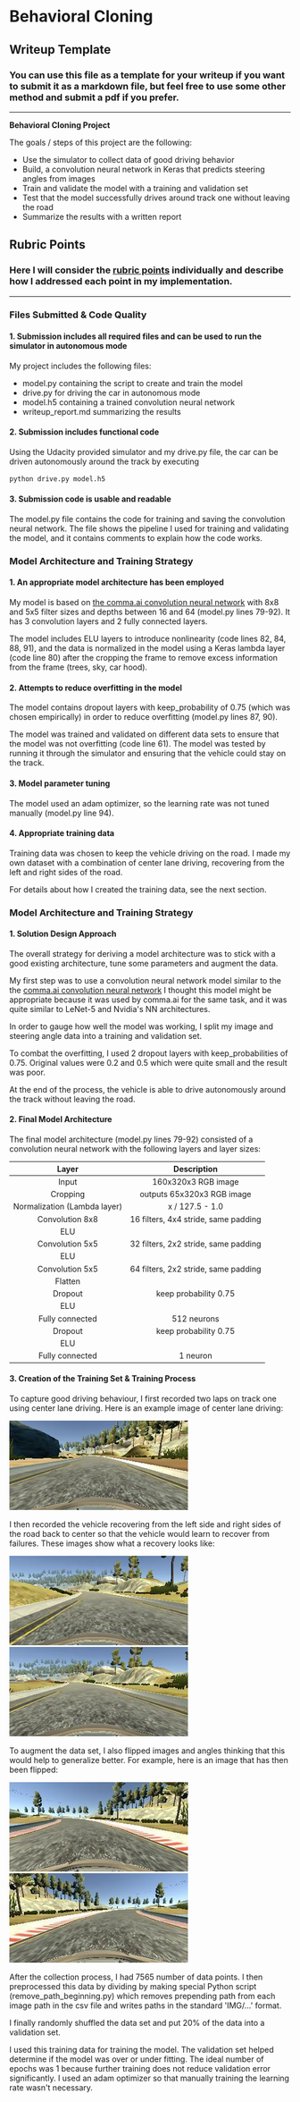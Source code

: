 # **Behavioral Cloning**

## Writeup Template

### You can use this file as a template for your writeup if you want to submit it as a markdown file, but feel free to use some other method and submit a pdf if you prefer.

---

**Behavioral Cloning Project**

The goals / steps of this project are the following:
* Use the simulator to collect data of good driving behavior
* Build, a convolution neural network in Keras that predicts steering angles from images
* Train and validate the model with a training and validation set
* Test that the model successfully drives around track one without leaving the road
* Summarize the results with a written report


[//]: # (Image References)

[image1]: ./examples/centerLaneDriving.jpg "Normal Image"
[image2]: ./examples/recovery1.jpg "Recovery Image1"
[image3]: ./examples/recovery2.jpg "Recovery Image2"
[image4]: ./examples/flip1.jpg "Non-Flipped Image"
[image5]: ./examples/flip2.jpg "Flipped Image"

## Rubric Points
### Here I will consider the [rubric points](https://review.udacity.com/#!/rubrics/432/view) individually and describe how I addressed each point in my implementation.  

---
### Files Submitted & Code Quality

#### 1. Submission includes all required files and can be used to run the simulator in autonomous mode

My project includes the following files:
* model.py containing the script to create and train the model
* drive.py for driving the car in autonomous mode
* model.h5 containing a trained convolution neural network
* writeup_report.md summarizing the results

#### 2. Submission includes functional code
Using the Udacity provided simulator and my drive.py file, the car can be driven autonomously around the track by executing
```sh
python drive.py model.h5
```

#### 3. Submission code is usable and readable

The model.py file contains the code for training and saving the convolution neural network. The file shows the pipeline I used for training and validating the model, and it contains comments to explain how the code works.

### Model Architecture and Training Strategy

#### 1. An appropriate model architecture has been employed

My model is based on [the comma.ai convolution neural network](https://github.com/commaai/research/blob/master/train_steering_model.py) with 8x8 and 5x5 filter sizes and depths between 16 and 64 (model.py lines 79-92). It has 3 convolution layers and 2 fully connected layers.

The model includes ELU layers to introduce nonlinearity (code lines 82, 84, 88, 91), and the data is normalized in the model using a Keras lambda layer (code line 80) after the cropping the frame to remove excess information from the frame (trees, sky, car hood).

#### 2. Attempts to reduce overfitting in the model

The model contains dropout layers with keep_probability of 0.75 (which was chosen empirically) in order to reduce overfitting (model.py lines 87, 90).

The model was trained and validated on different data sets to ensure that the model was not overfitting (code line 61). The model was tested by running it through the simulator and ensuring that the vehicle could stay on the track.

#### 3. Model parameter tuning

The model used an adam optimizer, so the learning rate was not tuned manually (model.py line 94).

#### 4. Appropriate training data

Training data was chosen to keep the vehicle driving on the road. I made my own dataset with a combination of center lane driving, recovering from the left and right sides of the road.

For details about how I created the training data, see the next section.

### Model Architecture and Training Strategy

#### 1. Solution Design Approach

The overall strategy for deriving a model architecture was to stick with a good existing architecture, tune some parameters and augment the data.

My first step was to use a convolution neural network model similar to the the [comma.ai convolution neural network](https://github.com/commaai/research/blob/master/train_steering_model.py) I thought this model might be appropriate because it was used by comma.ai for the same task, and it was quite similar to LeNet-5 and Nvidia's NN architectures.

In order to gauge how well the model was working, I split my image and steering angle data into a training and validation set.

To combat the overfitting, I used 2 dropout layers with keep_probabilities of 0.75. Original values were 0.2 and 0.5 which were quite small and the result was poor.

At the end of the process, the vehicle is able to drive autonomously around the track without leaving the road.

#### 2. Final Model Architecture

The final model architecture (model.py lines 79-92) consisted of a convolution neural network with the following layers and layer sizes:

| Layer         		|     Description	        					|
|:---------------------:|:---------------------------------------------:|
| Input         		| 160x320x3 RGB image   							|
| Cropping         		| outputs 65x320x3 RGB image   							|
| Normalization (Lambda layer) | x / 127.5 - 1.0  |
| Convolution 8x8     	| 16 filters, 4x4 stride, same padding 	|
| ELU					|												|
| Convolution 5x5     	| 32 filters, 2x2 stride, same padding |
| ELU					|												|
| Convolution 5x5     	| 64 filters, 2x2 stride, same padding |
| Flatten		|       									|
| Dropout					|		keep probability 0.75							|
| ELU					|												|
| Fully connected		| 512 neurons      									|
| Dropout					|		keep probability 0.75							|
| ELU					|												|
| Fully connected		| 1 neuron      									|

#### 3. Creation of the Training Set & Training Process

To capture good driving behaviour, I first recorded two laps on track one using center lane driving. Here is an example image of center lane driving:

![alt text][image1]

I then recorded the vehicle recovering from the left side and right sides of the road back to center so that the vehicle would learn to recover from failures. These images show what a recovery looks like:

![alt text][image2]
![alt text][image3]

To augment the data set, I also flipped images and angles thinking that this would help to generalize better. For example, here is an image that has then been flipped:

![alt text][image4]
![alt text][image5]

After the collection process, I had 7565 number of data points. I then preprocessed this data by dividing by making special Python script (remove_path_beginning.py) which removes prepending path from each image path in the csv file and writes paths in the standard 'IMG/...' format.

I finally randomly shuffled the data set and put 20% of the data into a validation set.

I used this training data for training the model. The validation set helped determine if the model was over or under fitting. The ideal number of epochs was 1 because further training does not reduce validation error significantly. I used an adam optimizer so that manually training the learning rate wasn't necessary.
